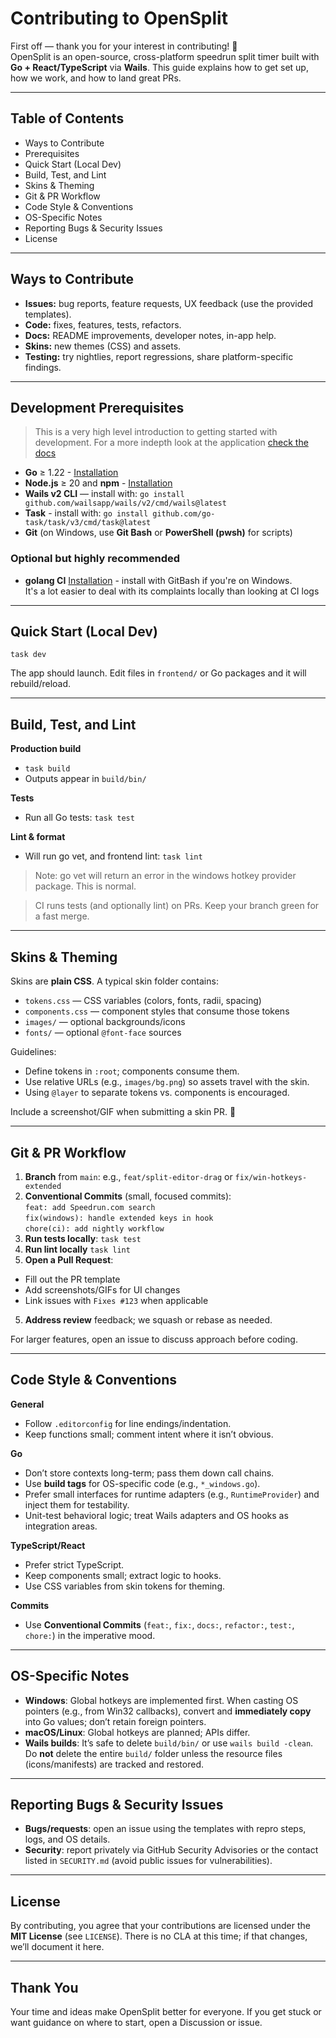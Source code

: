 # Contributing to OpenSplit

First off — thank you for your interest in contributing! 🎉  
OpenSplit is an open-source, cross-platform speedrun split timer built with **Go + React/TypeScript** via **Wails**. This guide explains how to get set up, how we work, and how to land great PRs.

---

## Table of Contents
- Ways to Contribute
- Prerequisites
- Quick Start (Local Dev)
- Build, Test, and Lint
- Skins & Theming
- Git & PR Workflow
- Code Style & Conventions
- OS-Specific Notes
- Reporting Bugs & Security Issues
- License

---

## Ways to Contribute

- **Issues:** bug reports, feature requests, UX feedback (use the provided templates).
- **Code:** fixes, features, tests, refactors.
- **Docs:** README improvements, developer notes, in-app help.
- **Skins:** new themes (CSS) and assets.
- **Testing:** try nightlies, report regressions, share platform-specific findings.

---

## Development Prerequisites

> This is a very high level introduction to getting started with development.  For a more indepth look at the application [check the docs]("./docs/getting-started.md")

- **Go** ≥ 1.22 - [Installation](https://go.dev/doc/install)
- **Node.js** ≥ 20 and **npm** - [Installation](https://nodejs.org/en/download)
- **Wails v2 CLI** — install with: `go install github.com/wailsapp/wails/v2/cmd/wails@latest`
- **Task** - install with: `go install github.com/go-task/task/v3/cmd/task@latest`
- **Git** (on Windows, use **Git Bash** or **PowerShell (pwsh)** for scripts)

### Optional but highly recommended

- **golang CI** [Installation](https://golangci-lint.run/docs/welcome/install/) - install with GitBash if you're on Windows.  
It's a lot easier to deal with its complaints locally than looking at CI logs
---


## Quick Start (Local Dev)
`task dev`

The app should launch. Edit files in `frontend/` or Go packages and it will rebuild/reload.

---

## Build, Test, and Lint

**Production build**
- `task build`
- Outputs appear in `build/bin/`

**Tests**
- Run all Go tests: `task test`

**Lint & format**
- Will run go vet, and frontend lint: `task lint`
> Note: go vet will return an error in the windows hotkey provider package. This is normal.

> CI runs tests (and optionally lint) on PRs. Keep your branch green for a fast merge.

---

## Skins & Theming

Skins are **plain CSS**. A typical skin folder contains:
- `tokens.css` — CSS variables (colors, fonts, radii, spacing)
- `components.css` — component styles that consume those tokens
- `images/` — optional backgrounds/icons
- `fonts/` — optional `@font-face` sources

Guidelines:
- Define tokens in `:root`; components consume them.
- Use relative URLs (e.g., `images/bg.png`) so assets travel with the skin.
- Using `@layer` to separate tokens vs. components is encouraged.

Include a screenshot/GIF when submitting a skin PR. 🎨

---

## Git & PR Workflow

1. **Branch** from `main`: e.g., `feat/split-editor-drag` or `fix/win-hotkeys-extended`
2. **Conventional Commits** (small, focused commits):  
   `feat: add Speedrun.com search`  
   `fix(windows): handle extended keys in hook`  
   `chore(ci): add nightly workflow`
3. **Run tests locally**: `task test`
4. **Run lint locally** `task lint`
4. **Open a Pull Request**:
  - Fill out the PR template
  - Add screenshots/GIFs for UI changes
  - Link issues with `Fixes #123` when applicable
5. **Address review** feedback; we squash or rebase as needed.

For larger features, open an issue to discuss approach before coding.

---

## Code Style & Conventions

**General**
- Follow `.editorconfig` for line endings/indentation.
- Keep functions small; comment intent where it isn’t obvious.

**Go**
- Don’t store contexts long-term; pass them down call chains.
- Use **build tags** for OS-specific code (e.g., `*_windows.go`).
- Prefer small interfaces for runtime adapters (e.g., `RuntimeProvider`) and inject them for testability.
- Unit-test behavioral logic; treat Wails adapters and OS hooks as integration areas.

**TypeScript/React**
- Prefer strict TypeScript.
- Keep components small; extract logic to hooks.
- Use CSS variables from skin tokens for theming.

**Commits**
- Use **Conventional Commits** (`feat:`, `fix:`, `docs:`, `refactor:`, `test:`, `chore:`) in the imperative mood.

---

## OS-Specific Notes

- **Windows**: Global hotkeys are implemented first. When casting OS pointers (e.g., from Win32 callbacks), convert and **immediately copy** into Go values; don’t retain foreign pointers.
- **macOS/Linux**: Global hotkeys are planned; APIs differ.
- **Wails builds**: It’s safe to delete `build/bin/` or use `wails build -clean`. Do **not** delete the entire `build/` folder unless the resource files (icons/manifests) are tracked and restored.

---

## Reporting Bugs & Security Issues

- **Bugs/requests**: open an issue using the templates with repro steps, logs, and OS details.
- **Security**: report privately via GitHub Security Advisories or the contact listed in `SECURITY.md` (avoid public issues for vulnerabilities).

---

## License

By contributing, you agree that your contributions are licensed under the **MIT License** (see `LICENSE`). There is no CLA at this time; if that changes, we’ll document it here.

---

## Thank You

Your time and ideas make OpenSplit better for everyone. If you get stuck or want guidance on where to start, open a Discussion or issue.
